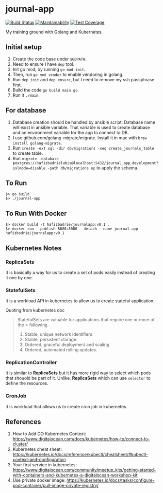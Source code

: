 # journal-app

[![Build Status](https://travis-ci.org/hafizbadrie/journal-app.svg?branch=master)](https://travis-ci.org/hafizbadrie/journal-app)
[![Maintainability](https://api.codeclimate.com/v1/badges/90d638ee8fec8920b623/maintainability)](https://codeclimate.com/github/hafizbadrie/journal-app/maintainability)
[![Test Coverage](https://api.codeclimate.com/v1/badges/90d638ee8fec8920b623/test_coverage)](https://codeclimate.com/github/hafizbadrie/journal-app/test_coverage)

My training ground with Golang and Kubernetes.

## Initial setup
1. Create the code base under `$GOPATH`.
2. Need to ensure I have `dep` tool.
3. Init go mod, by running `go mod init`.
4. Then, run `go mod vendor` to enable vendoring in golang.
5. Run `dep init` and `dep ensure`, but I need to remove my ssh passphrase first.
6. Build the code `go build main.go`.
7. Run it `./main`.

## For database
1. Database creation should be handled by ansible script. Database name will exist in ansible variable. That variable is used to create database and an environment variable for the app to connect to DB.
2. I use github.com/golang-migrate/migrate. Install it in mac with `brew install golang-migrate`.
3. Run `create -ext sql -dir db/migrations -seq create_journals_table` to create table.
4. Run `migrate -database postgres://hafizbadrielubis@localhost:5432/journal_app_development?sslmode=disable -path db/migrations up` to apply the schema.

## To Run
```
$> go build
$> ./journal-app
```

## To Run With Docker
```
$> docker build -t hafizbadrie/journalapp:v0.1 .
$> docker run --publish 8080:8080 --detach --name journal-app hafizbadrie/journalapp:v0.1
```

## Kubernetes Notes

### ReplicaSets

It is basically a way for us to create a set of pods easily instead of creating it one by one.

### StatefulSets

It is a workload API in kubernetes to allow us to create stateful application.

Quoting from kubernetes doc
> StatefulSets are valuable for applications that require one or more of the > following.
> 1. Stable, unique network identifiers.
> 2. Stable, persistent storage.
> 3. Ordered, graceful deployment and scaling.
> 4. Ordered, automated rolling updates.

### ReplicationController

It is similar to **ReplicaSets** but it has more rigid way to select which pods that shouold be part of it. Unlike, **ReplicaSets**
which can use `selector` to define the resources.

### CronJob

It is workload that allows us to create cron job in kubernetes.

## References

1. How to Add DO Kubernetes Context: https://www.digitalocean.com/docs/kubernetes/how-to/connect-to-cluster/
2. Kubernetes cheat sheet: https://kubernetes.io/docs/reference/kubectl/cheatsheet/#kubectl-context-and-configuration
3. Your first service in kubernetes: https://www.digitalocean.com/community/meetup_kits/getting-started-with-containers-and-kubernetes-a-digitalocean-workshop-kit
4. Use private docker image: https://kubernetes.io/docs/tasks/configure-pod-container/pull-image-private-registry/
